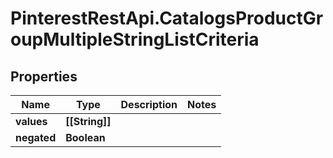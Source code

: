 # PinterestRestApi.CatalogsProductGroupMultipleStringListCriteria

## Properties

Name | Type | Description | Notes
------------ | ------------- | ------------- | -------------
**values** | **[[String]]** |  | 
**negated** | **Boolean** |  | 



